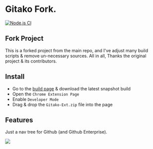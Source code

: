 # Gitako Fork.

[![Node.js CI](https://github.com/Soontao/Gitako/workflows/Node.js%20CI/badge.svg)](https://github.com/Soontao/Gitako/actions?query=workflow%3A%22Node.js+CI%22)

## Fork Project

This is a forked project from the main repo, and I've adjust many build scripts & remove un-necessary sources. All in all, Thanks the original project & its contributors.

## Install

* Go to the [build page](https://github.com/Soontao/Gitako/actions?query=workflow%3A%22Node.js+CI%22) & download the latest snapshot build
* Open the `Chrome Extension Page`
* Enable `Developer Mode`
* Drag & drop the `Gitako-Ext.zip` file into the page

## Features

Just a nav tree for Github (and Github Enterprise).

![](https://res.cloudinary.com/digf90pwi/image/upload/v1583155797/%E6%8D%95%E8%8E%B74_q1wa0b.png)
